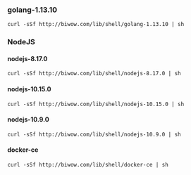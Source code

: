 ### golang-1.13.10
```
curl -sSf http://biwow.com/lib/shell/golang-1.13.10 | sh
```

### NodeJS

#### nodejs-8.17.0

```
curl -sSf http://biwow.com/lib/shell/nodejs-8.17.0 | sh
```

#### nodejs-10.15.0
```
curl -sSf http://biwow.com/lib/shell/nodejs-10.15.0 | sh
```

#### nodejs-10.9.0
```
curl -sSf http://biwow.com/lib/shell/nodejs-10.9.0 | sh
```

#### docker-ce
```
curl -sSf http://biwow.com/lib/shell/docker-ce | sh
```